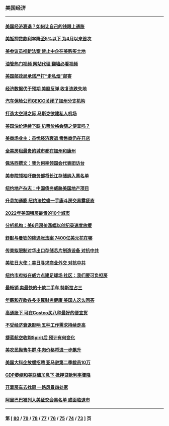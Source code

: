### 美国经济
---
#### [美国经济衰退？如何让自己的钱跟上通胀](../../pages/ncid1078158/n13795899.md?08051245) 
#### [美抵押贷款利率降至5%以下 为4月以来首次](../../pages/ncid1078158/n13795781.md?08051245) 
#### [美参议员推新法案 禁止中企在美购买土地](../../pages/ncid1078158/n13795626.md?08051245) 
#### [油管热门视频 网站代理 翻墙必看视频](http://209.222.30.114:81/youtube.html?08051245)
#### [美国邮政局承诺严打“走私烟”邮寄](../../pages/ncid1078158/n13795179.md?08051245) 
#### [经济数据优于预期 美股反弹 收复连跌失地](../../pages/ncid1078158/n13795007.md?08051245) 
#### [汽车保险公司GEICO关闭了加州分支机构](../../pages/ncid1078158/n13795050.md?08051245) 
#### [打造太空港之际 马斯克欲建私人机场](../../pages/ncid1078158/n13794890.md?08051245) 
#### [美国油价连续下跌 机票价格会随之便宜吗？](../../pages/ncid1078158/n13794895.md?08051245) 
#### [美商场业主：虽忧经济衰退 零售商仍在开店](../../pages/ncid1078158/n13794313.md?08051245) 
#### [全美房租最贵的城市都在加州和康州](../../pages/ncid1078158/n13794200.md?08051245) 
#### [佩洛西撰文：我为何率领国会代表团访台](../../pages/ncid1078158/n13794094.md?08051245) 
#### [美参院领袖吁商务部将长江存储纳入黑名单](../../pages/ncid1078158/n13793994.md?08051245) 
#### [纽约地产杂志：中国债务威胁美国地产项目](../../pages/ncid1078158/n13793660.md?08051245) 
#### [升息加通膨 纽约法拉盛一手康斗房交易露疲态](../../pages/ncid1078158/n13793663.md?08051245) 
#### [2022年美国租房最贵的10个城市](../../pages/ncid1078158/n13793563.md?08051245) 
#### [分析机构：美6月房价涨幅以创纪录速度放缓](../../pages/ncid1078158/n13793431.md?08051245) 
#### [舒默与曼钦的降通胀法案 7400亿美元花在哪](../../pages/ncid1078158/n13793348.md?08051245) 
#### [传美拟限制对华出口存储芯片制造设备 对抗中共](../../pages/ncid1078158/n13793310.md?08051245) 
#### [美驻日大使：美日寻求商业外交 对抗中共](../../pages/ncid1078158/n13793212.md?08051245) 
#### [纽约市府拟在威力点建足球场 社区：我们要可负担房](../../pages/ncid1078158/n13793001.md?08051245) 
#### [最畅销 卖最快的十款二手车 特斯拉占三](../../pages/ncid1078158/n13790480.md?08051245) 
#### [年薪和存款各多少算财务健康 美国人这么回答](../../pages/ncid1078158/n13791305.md?08051245) 
#### [高通胀下 可在Costco买八种最好的便宜货](../../pages/ncid1078158/n13786687.md?08051245) 
#### [不受经济衰退影响 五种工作需求持续走高](../../pages/ncid1078158/n13792032.md?08051245) 
#### [捷蓝航空收购Spirit后 预计有何变化](../../pages/ncid1078158/n13792405.md?08051245) 
#### [美农民抛售牛群 牛肉价格将进一步飙升](../../pages/ncid1078158/n13792403.md?08051245) 
#### [美国大科企放缓招聘 亚马逊第二季裁员10万](../../pages/ncid1078158/n13792044.md?08051245) 
#### [GDP萎缩和美联储加息下 抵押贷款利率骤降](../../pages/ncid1078158/n13791979.md?08051245) 
#### [开着房车去找房 一路风景四处家](../../pages/ncid1078158/n13791997.md?08051245) 
#### [阿里巴巴被列入美证交会黑名单 或面临退市](../../pages/ncid1078158/n13791857.md?08051245) 

---
#### 第 [ [80](./80.md?08051245) / [79](./79.md?08051245) / [78](./78.md?08051245) / [77](./77.md?08051245) / [76](./76.md?08051245) / [75](./75.md?08051245) / [74](./74.md?08051245) / [73](./73.md?08051245) ] 页
